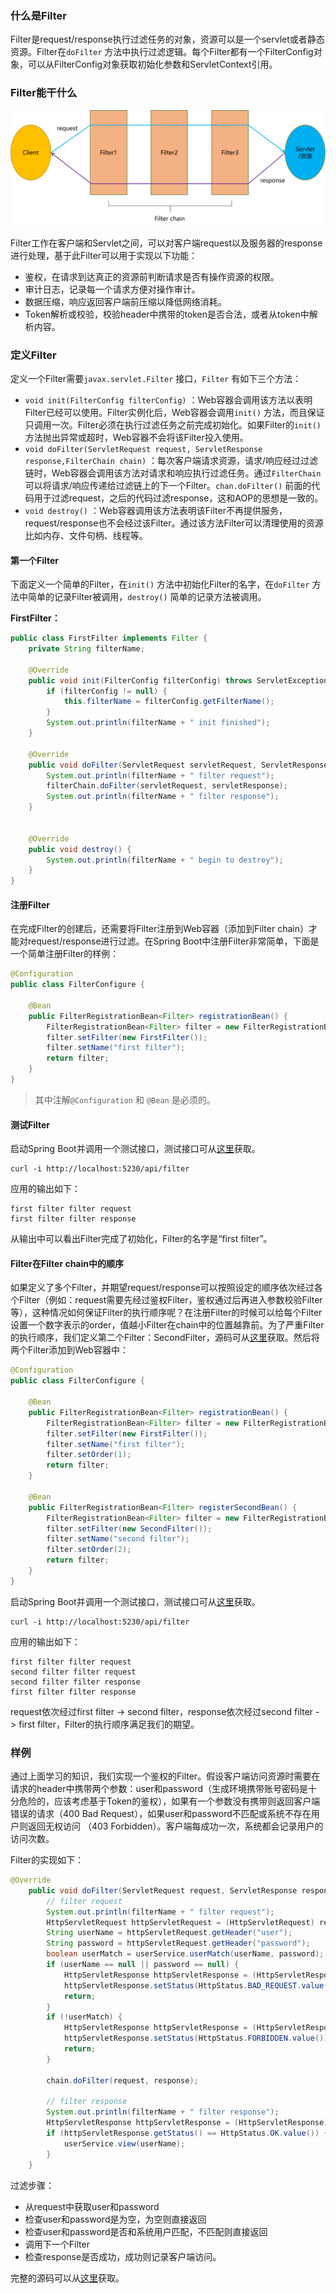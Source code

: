 ### 什么是Filter

Filter是request/response执行过滤任务的对象，资源可以是一个servlet或者静态资源。Filter在`doFilter` 方法中执行过滤逻辑。每个Filter都有一个FilterConfig对象，可以从FilterConfig对象获取初始化参数和ServletContext引用。

### Filter能干什么

![](https://github.com/ctlove0523/spring-samples/blob/master/filter/filter%20chain.png)

Filter工作在客户端和Servlet之间，可以对客户端request以及服务器的response进行处理，基于此Filter可以用于实现以下功能：

* 鉴权，在请求到达真正的资源前判断请求是否有操作资源的权限。
* 审计日志，记录每一个请求方便对操作审计。
* 数据压缩，响应返回客户端前压缩以降低网络消耗。
* Token解析或校验，校验header中携带的token是否合法，或者从token中解析内容。
  

### 定义Filter

定义一个Filter需要`javax.servlet.Filter` 接口，`Filter` 有如下三个方法：

* `void init(FilterConfig filterConfig)` ：Web容器会调用该方法以表明Filter已经可以使用。Filter实例化后，Web容器会调用`init()` 方法，而且保证只调用一次。Filter必须在执行过滤任务之前完成初始化。如果Filter的`init()` 方法抛出异常或超时，Web容器不会将该Filter投入使用。
* `void doFilter(ServletRequest request, ServletResponse response,FilterChain chain)` ：每次客户端请求资源，请求/响应经过过滤链时，Web容器会调用该方法对请求和响应执行过滤任务。通过`FilterChain` 可以将请求/响应传递给过滤链上的下一个Filter。`chan.doFilter()` 前面的代码用于过滤request，之后的代码过滤response，这和AOP的思想是一致的。
* `void destroy()` ：Web容器调用该方法表明该Filter不再提供服务，request/response也不会经过该Filter。通过该方法Filter可以清理使用的资源比如内存、文件句柄、线程等。 

#### 第一个Filter

下面定义一个简单的Filter，在`init()` 方法中初始化Filter的名字，在`doFilter` 方法中简单的记录Filter被调用，`destroy()` 简单的记录方法被调用。

**FirstFilter：** 

```java
public class FirstFilter implements Filter {
    private String filterName;

    @Override
    public void init(FilterConfig filterConfig) throws ServletException {
        if (filterConfig != null) {
            this.filterName = filterConfig.getFilterName();
        }
        System.out.println(filterName + " init finished");
    }

    @Override
    public void doFilter(ServletRequest servletRequest, ServletResponse servletResponse, FilterChain filterChain) throws IOException, ServletException {
        System.out.println(filterName + " filter request");
        filterChain.doFilter(servletRequest, servletResponse);
        System.out.println(filterName + " filter response");
    }


    @Override
    public void destroy() {
        System.out.println(filterName + " begin to destroy");
    }
}
```

####  注册Filter

在完成Filter的创建后，还需要将Filter注册到Web容器（添加到Filter chain）才能对request/response进行过滤。在Spring Boot中注册Filter非常简单，下面是一个简单注册Filter的样例：

~~~java
@Configuration
public class FilterConfigure {
    
    @Bean
    public FilterRegistrationBean<Filter> registrationBean() {
        FilterRegistrationBean<Filter> filter = new FilterRegistrationBean<>();
        filter.setFilter(new FirstFilter());
        filter.setName("first filter");
        return filter;
    }
}
~~~

> 其中注解`@Configuration` 和 `@Bean` 是必须的。

#### 测试Filter

启动Spring Boot并调用一个测试接口，测试接口可从[这里](https://github.com/ctlove0523/spring-samples/tree/master/filter)获取。

~~~shell
curl -i http://localhost:5230/api/filter
~~~

应用的输出如下：

~~~
first filter filter request
first filter filter response
~~~

从输出中可以看出Filter完成了初始化，Filter的名字是“first filter”。

#### Filter在Filter chain中的顺序

如果定义了多个Filter，并期望request/response可以按照设定的顺序依次经过各个Filter（例如：request需要先经过鉴权Filter，鉴权通过后再进入参数校验Filter等），这种情况如何保证Filter的执行顺序呢？在注册Filter的时候可以给每个Filter设置一个数字表示的order，值越小Filter在chain中的位置越靠前。为了严重Filter的执行顺序，我们定义第二个Filter：SecondFilter，源码可从[这里](https://github.com/ctlove0523/spring-samples/tree/master/filter)获取。然后将两个Filter添加到Web容器中：

~~~java
@Configuration
public class FilterConfigure {

    @Bean
    public FilterRegistrationBean<Filter> registrationBean() {
        FilterRegistrationBean<Filter> filter = new FilterRegistrationBean<>();
        filter.setFilter(new FirstFilter());
        filter.setName("first filter");
        filter.setOrder(1);
        return filter;
    }

    @Bean
    public FilterRegistrationBean<Filter> registerSecondBean() {
        FilterRegistrationBean<Filter> filter = new FilterRegistrationBean<>();
        filter.setFilter(new SecondFilter());
        filter.setName("second filter");
        filter.setOrder(2);
        return filter;
    }
}
~~~

启动Spring Boot并调用一个测试接口，测试接口可从[这里](https://github.com/ctlove0523/spring-samples/tree/master/filter)获取。

~~~shell
curl -i http://localhost:5230/api/filter
~~~

应用的输出如下：

~~~
first filter filter request
second filter filter request
second filter filter response
first filter filter response
~~~

request依次经过first filter -> second filter，response依次经过second filter - > first filter，Filter的执行顺序满足我们的期望。

### 样例

通过上面学习的知识，我们实现一个鉴权的Filter。假设客户端访问资源时需要在请求的header中携带两个参数：user和password（生成环境携带账号密码是十分危险的，应该考虑基于Token的鉴权），如果有一个参数没有携带则返回客户端错误的请求（400 Bad Request），如果user和password不匹配或系统不存在用户则返回无权访问 （403 Forbidden）。客户端每成功一次，系统都会记录用户的访问次数。

Filter的实现如下：

~~~java
@Override
    public void doFilter(ServletRequest request, ServletResponse response, FilterChain chain) throws IOException, ServletException {
        // filter request
        System.out.println(filterName + " filter request");
        HttpServletRequest httpServletRequest = (HttpServletRequest) request;
        String userName = httpServletRequest.getHeader("user");
        String password = httpServletRequest.getHeader("password");
        boolean userMatch = userService.userMatch(userName, password);
        if (userName == null || password == null) {
            HttpServletResponse httpServletResponse = (HttpServletResponse) response;
            httpServletResponse.setStatus(HttpStatus.BAD_REQUEST.value());
            return;
        }
        if (!userMatch) {
            HttpServletResponse httpServletResponse = (HttpServletResponse) response;
            httpServletResponse.setStatus(HttpStatus.FORBIDDEN.value());
            return;
        }

        chain.doFilter(request, response);

        // filter response
        System.out.println(filterName + " filter response");
        HttpServletResponse httpServletResponse = (HttpServletResponse) response;
        if (httpServletResponse.getStatus() == HttpStatus.OK.value()) {
            userService.view(userName);
        }
    }
~~~

过滤步骤：

* 从request中获取user和password
* 检查user和password是为空，为空则直接返回
* 检查user和password是否和系统用户匹配，不匹配则直接返回
* 调用下一个Filter
* 检查response是否成功，成功则记录客户端访问。

完整的源码可以从[这里](https://github.com/ctlove0523/spring-samples/tree/master/filter)获取。
